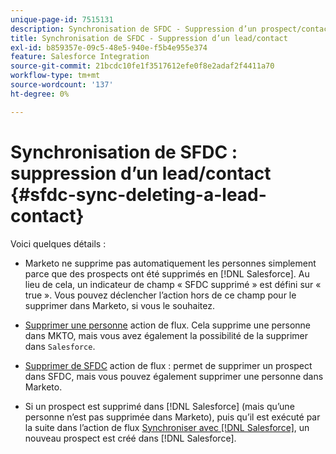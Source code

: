 ```yaml
---
unique-page-id: 7515131
description: Synchronisation de SFDC - Suppression d’un prospect/contact - Documents Marketo - Documentation du produit
title: Synchronisation de SFDC - Suppression d’un lead/contact
exl-id: b859357e-09c5-48e5-940e-f5b4e955e374
feature: Salesforce Integration
source-git-commit: 21bcdc10fe1f3517612efe0f8e2adaf2f4411a70
workflow-type: tm+mt
source-wordcount: '137'
ht-degree: 0%

---
```


# Synchronisation de SFDC : suppression d’un lead/contact {#sfdc-sync-deleting-a-lead-contact}

Voici quelques détails :

* Marketo ne supprime pas automatiquement les personnes simplement parce que des prospects ont été supprimés en [!DNL Salesforce]. Au lieu de cela, un indicateur de champ « SFDC supprimé » est défini sur « true ». Vous pouvez déclencher l’action hors de ce champ pour le supprimer dans Marketo, si vous le souhaitez.
* [Supprimer une personne](/help/marketo/product-docs/core-marketo-concepts/smart-campaigns/flow-actions/delete-person.md) action de flux. Cela supprime une personne dans MKTO, mais vous avez également la possibilité de la supprimer dans `Salesforce`.

* [Supprimer de SFDC](/help/marketo/product-docs/core-marketo-concepts/smart-campaigns/salesforce-flow-actions/delete-person-from-sfdc.md) action de flux : permet de supprimer un prospect dans SFDC, mais vous pouvez également supprimer une personne dans Marketo.
* Si un prospect est supprimé dans [!DNL Salesforce] (mais qu’une personne n’est pas supprimée dans Marketo), puis qu’il est exécuté par la suite dans l’action de flux [Synchroniser avec [!DNL Salesforce]](/help/marketo/product-docs/core-marketo-concepts/smart-campaigns/salesforce-flow-actions/sync-person-to-sfdc.md), un nouveau prospect est créé dans [!DNL Salesforce].
